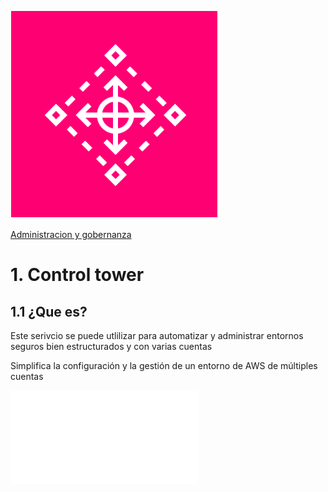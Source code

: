 ![Amazon Control Tower](../00_assets/Administracion%20y%20gobernanza/controltower-icon.png)

[Administracion y gobernanza](../6-Administracion_y_Gobernanza/)

# 1. Control tower 

## 1.1 ¿Que es?

Este serivcio se puede utlilizar para automatizar y administrar entornos seguros bien estructurados y con varias cuentas

Simplifica la configuración y la gestión de un entorno de AWS de múltiples cuentas


![OpsWork](../6-Administracion_y_Gobernanza/OpsWork.md)